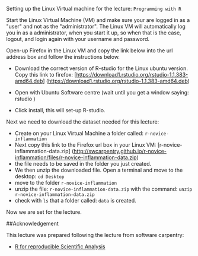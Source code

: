 Setting up the Linux Virtual machine for the lecture: `Programming with R`

Start the Linux Virtual Machine (VM) and make sure your are logged in as a "user" and not as the "administrator". The Linux VM will automatically log you in as a administrator, when you start it up, so when that is the case, logout, and login again with your username and password.

Open-up Firefox in the Linux VM and copy the link below into the url address box and follow the instructions below.

* Download the correct version of R-studio for the Linux ubuntu version.
Copy this link to firefox: [https://download1.rstudio.org/rstudio-1.1.383-amd64.deb] (https://download1.rstudio.org/rstudio-1.1.383-amd64.deb)

* Open with Ubuntu Software centre (wait until you get a window saying: rstudio )
 
* Click install, this will set-up R-studio.

Next we need to download the dataset needed for this lecture:

* Create on your Linux Virtual Machine a folder called: `r-novice-inflammation`
* Next copy this link to the Firefox url box in your Linux VM: [r-novice-inflammation-data.zip] (http://swcarpentry.github.io/r-novice-inflammation/files/r-novice-inflammation-data.zip)
* the file needs to be saved in the folder you just created.
* We then unzip the downloaded file. Open a terminal and move to the desktop:
	`cd Desktop`
* move to the folder `r-novice-inflammation`
* unzip the file:  `r-novice-inflammation-data.zip`  with the command: `unzip r-novice-inflammation-data.zip`
* check with `ls` that a folder called: `data` is created.

Now we are set for the lecture.



##Acknowledgement

This lecture was prepared following the lecture from software carpentry:

* [R for reproducible Scientific Analysis](http://swcarpentry.github.io/r-novice-gapminder/)

